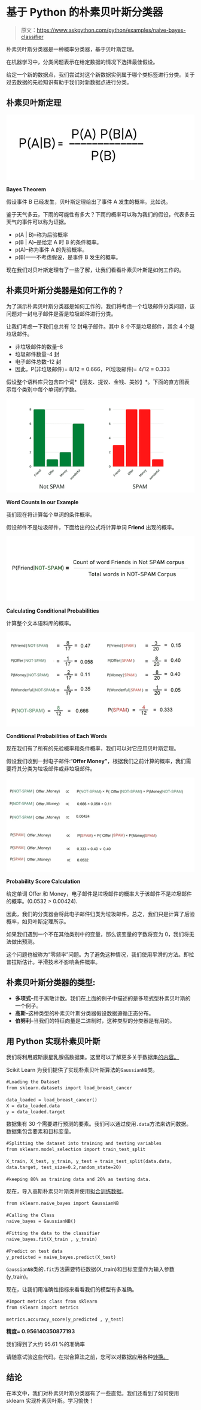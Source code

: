 # 基于 Python 的朴素贝叶斯分类器

> 原文：<https://www.askpython.com/python/examples/naive-bayes-classifier>

朴素贝叶斯分类器是一种概率分类器，基于贝叶斯定理。

在机器学习中，分类问题表示在给定数据的情况下选择最佳假设。

给定一个新的数据点，我们尝试对这个新数据实例属于哪个类标签进行分类。关于过去数据的先验知识有助于我们对新数据点进行分类。

## 朴素贝叶斯定理

![Bayes Theorem](img/fadb0bf560380aa7d4621edb529c5663.png)

**Bayes Theorem**

假设事件 B 已经发生，贝叶斯定理给出了事件 A 发生的概率。比如说。

鉴于天气多云，下雨的可能性有多大？下雨的概率可以称为我们的假设，代表多云天气的事件可以称为证据。

*   p(A | B)–称为后验概率
*   p(B | A)–是给定 A 时 B 的条件概率。
*   p(A)–称为事件 A 的先验概率。
*   p(B)——不考虑假设，是事件 B 发生的概率。

现在我们对贝叶斯定理有了一些了解，让我们看看朴素贝叶斯是如何工作的。

## 朴素贝叶斯分类器是如何工作的？

为了演示朴素贝叶斯分类器是如何工作的，我们将考虑一个垃圾邮件分类问题，该问题对一封电子邮件是否是垃圾邮件进行分类。

让我们考虑一下我们总共有 12 封电子邮件。其中 8 个不是垃圾邮件，其余 4 个是垃圾邮件。

*   非垃圾邮件的数量–8
*   垃圾邮件数量–4 封
*   电子邮件总数–12 封
*   因此，P(非垃圾邮件)= 8/12 = 0.666，P(垃圾邮件)= 4/12 = 0.333

假设整个语料库只包含四个词*【朋友、提议、金钱、美妙】*。下面的直方图表示每个类别中每个单词的字数。

![Word Counts In Mail](img/5edafeea1741fed75865372cddbe35e3.png)

**Word Counts In our Example**

我们现在将计算每个单词的条件概率。

假设邮件不是垃圾邮件，下面给出的公式将计算单词 **Friend** 出现的概率。

![Calculating Conditional Probabilities ](img/4818c9d690ffcc74144b37c88d2e871d.png)

**Calculating Conditional Probabilities**

计算整个文本语料库的概率。

![Conditional Probabilities Of Each Words](img/f07c9709e654d67075552783dd85e454.png)

**Conditional Probabilities of Each Words**

现在我们有了所有的先验概率和条件概率，我们可以对它应用贝叶斯定理。

假设我们收到一封电子邮件:“**Offer Money”**，根据我们之前计算的概率，我们需要将其分类为垃圾邮件或非垃圾邮件。

![Probability Score Calculation](img/dc0ee586fea1b61f47310c8ab2d3889d.png)

**Probability Score Calculation**

给定单词 Offer 和 Money，电子邮件是垃圾邮件的概率大于该邮件不是垃圾邮件的概率。(0.0532 > 0.00424).

因此，我们的分类器会将此电子邮件归类为垃圾邮件。总之，我们只是计算了后验概率，如贝叶斯定理所示。

如果我们遇到一个不在其他类别中的变量，那么该变量的字数将变为 0，我们将无法做出预测。

这个问题也被称为“零频率”问题。为了避免这种情况，我们使用平滑的方法。即拉普拉斯估计。平滑技术不影响条件概率。

## 朴素贝叶斯分类器的类型:

*   **多项式**–用于离散计数。我们在上面的例子中描述的是多项式型朴素贝叶斯的一个例子。
*   **高斯**–这种类型的朴素贝叶斯分类器假设数据遵循正态分布。
*   **伯努利**–当我们的特征向量是二进制时，这种类型的分类器是有用的。

## 用 Python 实现朴素贝叶斯

我们将利用威斯康星乳腺癌数据集。这里可以了解更多关于数据集[的内容。](https://scikit-learn.org/stable/modules/generated/sklearn.datasets.load_breast_cancer.html)

Scikit Learn 为我们提供了实现朴素贝叶斯算法的`GaussianNB`类。

```
#Loading the Dataset
from sklearn.datasets import load_breast_cancer

data_loaded = load_breast_cancer()
X = data_loaded.data
y = data_loaded.target

```

数据集有 30 个需要进行预测的要素。我们可以通过使用`.data`方法来访问数据。数据集包含要素和目标变量。

```
#Splitting the dataset into training and testing variables
from sklearn.model_selection import train_test_split

X_train, X_test, y_train, y_test = train_test_split(data.data, data.target, test_size=0.2,random_state=20)

#keeping 80% as training data and 20% as testing data.

```

现在，导入高斯朴素贝叶斯类并使用[拟合训练数据](https://www.askpython.com/python/examples/split-data-training-and-testing-set)。

```
from sklearn.naive_bayes import GaussianNB

#Calling the Class
naive_bayes = GaussianNB()

#Fitting the data to the classifier
naive_bayes.fit(X_train , y_train)

#Predict on test data
y_predicted = naive_bayes.predict(X_test)

```

`GaussianNB`类的`.fit`方法需要特征数据(X_train)和目标变量作为输入参数(y_train)。

现在，让我们用准确性指标来看看我们的模型有多准确。

```
#Import metrics class from sklearn
from sklearn import metrics

metrics.accuracy_score(y_predicted , y_test)

```

**精度= 0.956140350877193**

我们得到了大约 95.61 %的准确率

请随意试验这些代码。在拟合算法之前，您可以对数据应用各种[转换。](https://www.askpython.com/python/examples/standardize-data-in-python)

## 结论

在本文中，我们对朴素贝叶斯分类器有了一些直觉。我们还看到了如何使用 sklearn 实现朴素贝叶斯。学习愉快！